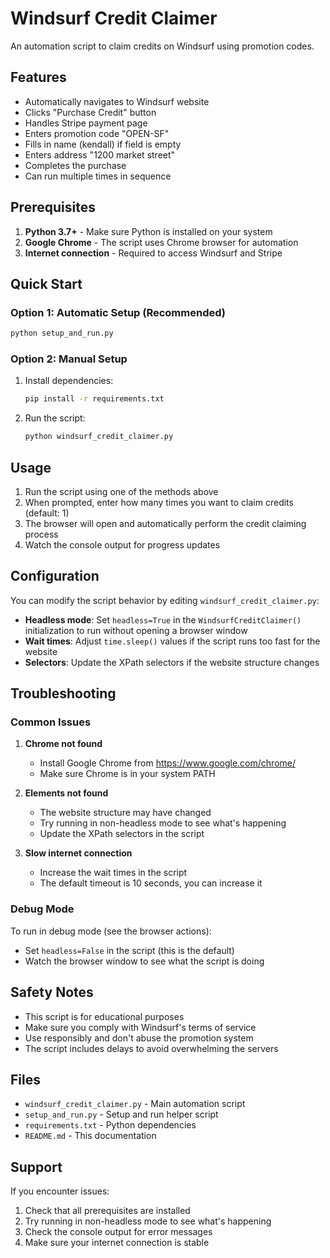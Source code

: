 # Windsurf Credit Claimer

An automation script to claim credits on Windsurf using promotion codes.

## Features

- Automatically navigates to Windsurf website
- Clicks "Purchase Credit" button
- Handles Stripe payment page
- Enters promotion code "OPEN-SF"
- Fills in name (kendall) if field is empty
- Enters address "1200 market street"
- Completes the purchase
- Can run multiple times in sequence

## Prerequisites

1. **Python 3.7+** - Make sure Python is installed on your system
2. **Google Chrome** - The script uses Chrome browser for automation
3. **Internet connection** - Required to access Windsurf and Stripe

## Quick Start

### Option 1: Automatic Setup (Recommended)
```bash
python setup_and_run.py
```

### Option 2: Manual Setup
1. Install dependencies:
   ```bash
   pip install -r requirements.txt
   ```

2. Run the script:
   ```bash
   python windsurf_credit_claimer.py
   ```

## Usage

1. Run the script using one of the methods above
2. When prompted, enter how many times you want to claim credits (default: 1)
3. The browser will open and automatically perform the credit claiming process
4. Watch the console output for progress updates

## Configuration

You can modify the script behavior by editing `windsurf_credit_claimer.py`:

- **Headless mode**: Set `headless=True` in the `WindsurfCreditClaimer()` initialization to run without opening a browser window
- **Wait times**: Adjust `time.sleep()` values if the script runs too fast for the website
- **Selectors**: Update the XPath selectors if the website structure changes

## Troubleshooting

### Common Issues

1. **Chrome not found**
   - Install Google Chrome from https://www.google.com/chrome/
   - Make sure Chrome is in your system PATH

2. **Elements not found**
   - The website structure may have changed
   - Try running in non-headless mode to see what's happening
   - Update the XPath selectors in the script

3. **Slow internet connection**
   - Increase the wait times in the script
   - The default timeout is 10 seconds, you can increase it

### Debug Mode

To run in debug mode (see the browser actions):
- Set `headless=False` in the script (this is the default)
- Watch the browser window to see what the script is doing

## Safety Notes

- This script is for educational purposes
- Make sure you comply with Windsurf's terms of service
- Use responsibly and don't abuse the promotion system
- The script includes delays to avoid overwhelming the servers

## Files

- `windsurf_credit_claimer.py` - Main automation script
- `setup_and_run.py` - Setup and run helper script
- `requirements.txt` - Python dependencies
- `README.md` - This documentation

## Support

If you encounter issues:
1. Check that all prerequisites are installed
2. Try running in non-headless mode to see what's happening
3. Check the console output for error messages
4. Make sure your internet connection is stable
